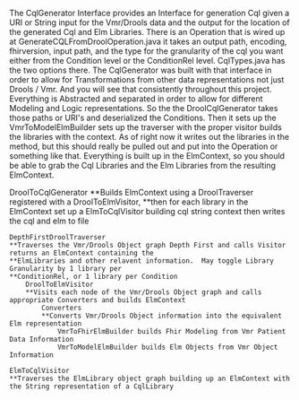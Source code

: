 The CqlGenerator Interface provides an Interface for generation Cql given a URI or String input for the Vmr/Drools data and the output for the location of the generated Cql and Elm Libraries.  There is an Operation that is wired up at GenerateCQLFromDroolOperation.java  it takes an output path, encoding, fhirversion, input path, and the type for the granularity of the cql you want either from the Condition level or the ConditionRel level.  CqlTypes.java has the two options there.
The CqlGenerator was built with that interface in order to allow for Transformations from other data representations not just Drools / Vmr.  And you will see that consistently throughout this project.  Everything is Abstracted and separated in order to allow for different Modeling and Logic representations.  So the the DroolCqlGenerator takes those paths or URI's and deserialized the Conditions.  Then it sets up the VmrToModelElmBuilder sets up the traverser with the proper visitor builds the libraries with the context.  As of right now it writes out the libraries in the method, but this should really be pulled out and put into the Operation or something like that.  Everything is built up in the ElmContext, so you should be able to grab the Cql Libraries and the Elm Libraries from the resulting ElmContext.



DroolToCqlGenerator
**Builds ElmContext using a DroolTraverser registered with a DroolToElmVisitor, 
**then for each library in the ElmContext set up a ElmToCqlVisitor building cql string context then writes the cql and elm to file

	DepthFirstDroolTraverser
	**Traverses the Vmr/Drools Object graph Depth First and calls Visitor returns an ElmContext containing the 
	**ElmLibraries and other relavent information.  May toggle Library Granularity by 1 library per 
	**ConditionRel, or 1 library per Condition
		DroolToElmVisitor
		**Visits each node of the Vmr/Drools Object graph and calls appropriate Converters and builds ElmContext
			Converters
			**Converts Vmr/Drools Object information into the equivalent Elm representation
				VmrToFhirElmBuilder builds Fhir Modeling from Vmr Patient Data Information
				VmrToModelElmBuilder builds Elm Objects from Vmr Object Information

	ElmToCqlVisitor
	**Traverses the ElmLibrary object graph building up an ElmContext with the String representation of a CqlLibrary